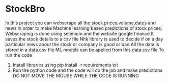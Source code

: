 # StockBro
In this project you can webscrape all the stock prices,volume,dates and news in order to make Machine learning based predictions of stock prices.
Webscraping is done using selenium and the website google finance
It saves the stock details to a csv file 
Nltk library is used to decide if on a day particular news about the stock or company is good or bad
All the data is stored in a data.csv file
ML models can be applied from this data.csv file 
To run the code
1. Install libraries using pip install -r requirements.txt
2. Run the python code and the code will do the job and make predictions
DO NOT MOVE THE MOUSE WHILE THE CODE IS RUNNING
